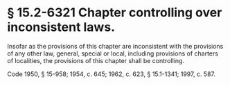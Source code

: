 # § 15.2-6321 Chapter controlling over inconsistent laws.

<p>Insofar as the provisions of this chapter are inconsistent with the provisions of any other law, general, special or local, including provisions of charters of localities, the provisions of this chapter shall be controlling.</p><p>Code 1950, § 15-958; 1954, c. 645; 1962, c. 623, § 15.1-1341; 1997, c. 587.</p>